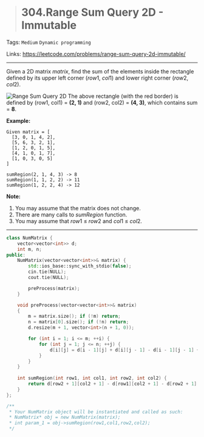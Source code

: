 > # 304.Range Sum Query 2D - Immutable

Tags: `Medium` `Dynamic programming`

Links: https://leetcode.com/problems/range-sum-query-2d-immutable/

-----

Given a 2D matrix *matrix*, find the sum of the elements inside the rectangle defined by its upper left corner (*row*1, *col*1) and lower right corner (*row*2, *col*2).

![Range Sum Query 2D](https://leetcode.com/static/images/courses/range_sum_query_2d.png)
The above rectangle (with the red border) is defined by (row1, col1) = **(2, 1)** and (row2, col2) = **(4, 3)**, which contains sum = **8**.

**Example:**

```
Given matrix = [
  [3, 0, 1, 4, 2],
  [5, 6, 3, 2, 1],
  [1, 2, 0, 1, 5],
  [4, 1, 0, 1, 7],
  [1, 0, 3, 0, 5]
]

sumRegion(2, 1, 4, 3) -> 8
sumRegion(1, 1, 2, 2) -> 11
sumRegion(1, 2, 2, 4) -> 12
```

**Note:**

1. You may assume that the matrix does not change.
2. There are many calls to *sumRegion* function.
3. You may assume that *row*1 ≤ *row*2 and *col*1 ≤ *col*2.

-----

```c++
class NumMatrix {
    vector<vector<int>> d;
    int m, n;
public:
    NumMatrix(vector<vector<int>>& matrix) {
        std::ios_base::sync_with_stdio(false);
		cin.tie(NULL);
		cout.tie(NULL);

        preProcess(matrix);
    }

    void preProcess(vector<vector<int>>& matrix)
    {
        m = matrix.size(); if (!m) return;
        n = matrix[0].size(); if (!n) return;
        d.resize(m + 1, vector<int>(n + 1, 0));

        for (int i = 1; i <= m; ++i) {
            for (int j = 1; j <= n; ++j) {
                d[i][j] = d[i - 1][j] + d[i][j - 1] - d[i - 1][j - 1] + matrix[i - 1][j - 1];
            }
        }
    }
    
    int sumRegion(int row1, int col1, int row2, int col2) {
        return d[row2 + 1][col2 + 1] - d[row1][col2 + 1] - d[row2 + 1][col1] + d[row1][col1];
    }
};

/**
 * Your NumMatrix object will be instantiated and called as such:
 * NumMatrix* obj = new NumMatrix(matrix);
 * int param_1 = obj->sumRegion(row1,col1,row2,col2);
 */
```

